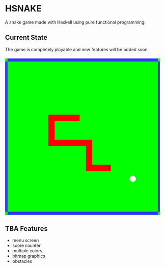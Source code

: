 # HSNAKE
A snake game made with Haskell using pure functional programming.

## Current State
The game is completely playable and new features will be added soon

![screenshot](https://raw.githubusercontent.com/ATariq1/HSNAKE/master/photos/screenshot.png)

## TBA Features
- menu screen
- score counter
- multiple colors
- bitmap graphics
- obstacles
